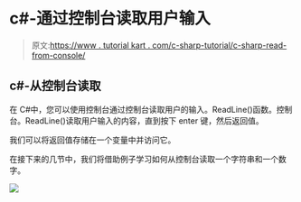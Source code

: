 # c#-通过控制台读取用户输入

> 原文:[https://www . tutorial kart . com/c-sharp-tutorial/c-sharp-read-from-console/](https://www.tutorialkart.com/c-sharp-tutorial/c-sharp-read-from-console/)

## c#-从控制台读取

在 C#中，您可以使用控制台通过控制台读取用户的输入。ReadLine()函数。控制台。ReadLine()读取用户输入的内容，直到按下 enter 键，然后返回值。

我们可以将返回值存储在一个变量中并访问它。

在接下来的几节中，我们将借助例子学习如何从控制台读取一个字符串和一个数字。

[![](../Images/925da31b32d6bc3827932f6c8afb11bb.png)](https://www.tutorialkart.com/)